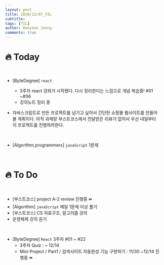 ```yaml
---
layout: post
title: 2020/12/07_TIL
subtitle:
tags: [TIL]
author: Heeyeon Jeong
comments: true
---
```


# 🔥 Today

<br>

- [ByteDegree] `react`

  - 3주차 react 강좌가 시작됐다. 다시 정리한다는 느낌으로 개념 복습중! #01 ~#06
  - 강의노트 정리 중

- 자바스크립트로 만든 프로젝트를 남기고 싶어서 간단한 쇼핑몰 웹사이트를 만들어 볼 계획이다. 아직 과제랑 부스트코스에서 전달받은 리뷰가 없어서 우선 내일부터 이 프로젝트를 진행하려한다.

<br>

- [Algorithm,programmers] `javaScript` 1문제

<br>

# 🔥 To Do

<br>

- [부스트코스] project A-2 review 진행중 ⏩
- [Algorithm] `javaScript` 매일 1문제 이상 풀기
- [부스트코스] CS 자료구조, 알고리즘 강의
- 운영체제 강의 듣기

<br>

- [ByteDegree] `React` 3주차 #01 ~ #22
  - 3주차 Quiz : ~ 12/14
  - Mini Project / Part1 / 검색사이트 자동완성 기능 구현하기 : 11/30 ~12/14 진행중 ⏩
